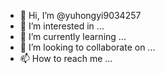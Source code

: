 - 👋 Hi, I’m @yuhongyi9034257
- 👀 I’m interested in ...
- 🌱 I’m currently learning ...
- 💞️ I’m looking to collaborate on ...
- 📫 How to reach me ...

<!---
yuhongyi9034257/yuhongyi9034257 is a ✨ special ✨ repository because its `README.md` (this file) appears on your GitHub profile.
You can click the Preview link to take a look at your changes.
--->

